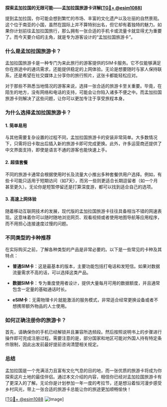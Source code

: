 **探索孟加拉国的无限可能——孟加拉国旅游卡详解[[TG💪+ @esim1088](https://t.me/s/esim1088)]**

提到孟加拉国，你可能会想到繁忙的市场、丰富的文化遗产以及壮丽的自然景观。这个位于南亚的小国，虽然在国际上并不算特别出名，但它却有着独特的魅力。如果你计划前往孟加拉国旅行，那么拥有一张合适的手机卡或流量卡就显得尤为重要了。而今天要介绍的主角，就是专为游客设计的“孟加拉国旅游卡”。

### 什么是孟加拉国旅游卡？

孟加拉国旅游卡是一种专门为来此旅行的游客提供的SIM卡服务。它不仅能够满足你在旅途中的通讯需求，还能提供稳定的上网体验。无论是想要随时与家人保持联系，还是希望在社交媒体上分享你的旅行照片，这张卡都能轻松应对。

对于那些不熟悉当地情况的游客来说，选择一张合适的旅游卡至关重要。毕竟，在陌生的地方，没有网络和电话的支持，可能会让你陷入诸多不便之中。而孟加拉国旅游卡则解决了这些问题，让你可以更加专注于享受旅程本身。

### 为什么选择孟加拉国旅游卡？

#### 1. 简单易用

与其他需要复杂设置的过程不同，孟加拉国旅游卡的安装非常简单。大多数情况下，只需将旧卡取出后插入新的旅游卡即可完成更换。此外，许多运营商还提供了中文界面支持，即使是语言不通的游客也能快速上手。

#### 2. 超值套餐

不同的旅游卡通常会根据使用时长及流量大小推出多种套餐供用户选择。例如，有些卡可能只适用于短期访问（如7天），而另一些则更适合长期逗留者（如一个月甚至更久）。无论你是短暂停留还是打算深度游，都可以找到适合自己的选项。

#### 3. 高速上网体验

随着移动互联网技术的发展，现代版的孟加拉国旅游卡往往具备相当不错的网速表现。这意味着你可以随时随地浏览网页、观看视频或者使用地图导航等应用程序，而不用担心连接速度过慢的问题。

### 不同类型的卡种推荐

在实际购买之前，了解各种类型的产品是非常必要的。以下是一些常见的卡种及其特点：

- **普通SIM卡**：这是最基本的版本，主要功能包括打电话和发短信。如果对数据流量需求不高的话，可以选择这类产品。
  
- **数据SIM卡**：专为重度使用者设计，提供大量每月可用的数据额度，并且通常包含一定量的基础通话时长。
  
- **eSIM卡**：无需物理卡片就能激活的服务模式，非常适合经常更换设备或者不想携带额外物品的人士使用。

### 如何正确注册你的旅游卡？

首先，请确保你的手机已经解锁并且兼容所选频段。然后按照说明书上的步骤进行操作即可完成注册过程。需要注意的是，部分国家和地区可能对外国人持有特定条件限制，因此出发前最好提前咨询清楚相关规定。

### 总结

孟加拉国是一个充满活力且富有文化气息的目的地，而一张优质的旅游卡将成为你探索这片土地的最佳伴侣。通过本文介绍的内容，相信你已经对孟加拉国旅游卡有了更深入的了解。无论你是计划参加一年一度的考拉节，还是想沿着恒河漫步感受乡村风光，带上一张合适的旅游卡总能让你的旅途更加顺畅愉快！

[[TG💪+ @esim1088](https://t.me/s/esim1088) ![Image](https://i.postimg.cc/4NQfJmqS/Snipaste-2025-05-13-00-14-12.png)]